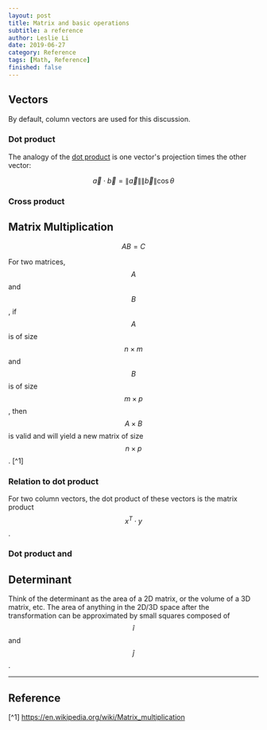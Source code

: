 ```yaml
---
layout: post
title: Matrix and basic operations
subtitle: a reference
author: Leslie Li
date: 2019-06-27
category: Reference
tags: [Math, Reference]
finished: false
---
```


## Vectors

By default, column vectors are used for this discussion.

### Dot product

The analogy of the [dot product](https://en.wikipedia.org/wiki/Dot_product) is one vector's 
projection times the other vector:

$$\vec{a} \cdot \vec{b} = \left \| \vec{a} \right \|\left \| \vec{b} \right \| \cos{\theta }$$

### Cross product

## Matrix Multiplication

$$AB = C$$

 For two matrices, $$A$$ and $$B$$, if $$A$$ is of size $$n \times m$$ and $$B$$ is of size
 $$m \times p$$, then $$A \times B$$ is valid and will yield a new matrix of size $$n \times p$$. 
 [^1]
 
### Relation to dot product

For two column vectors, the dot product of these vectors is the matrix product $$ x^{T}\cdot y $$. 

### Dot product and 

## Determinant

Think of the determinant as the area of a 2D matrix, or the volume of a 3D matrix, etc. The area of anything in the 
2D/3D space after the transformation can be approximated by small squares composed of $$\hat{i}$$ and $$\hat{j}$$. 


***

## Reference

[^1] https://en.wikipedia.org/wiki/Matrix_multiplication



